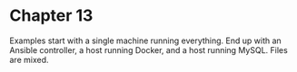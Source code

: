 # Chapter 13

Examples start with a single machine running everything. End up with an Ansible controller, a host running Docker, and a host running MySQL. Files are mixed.
